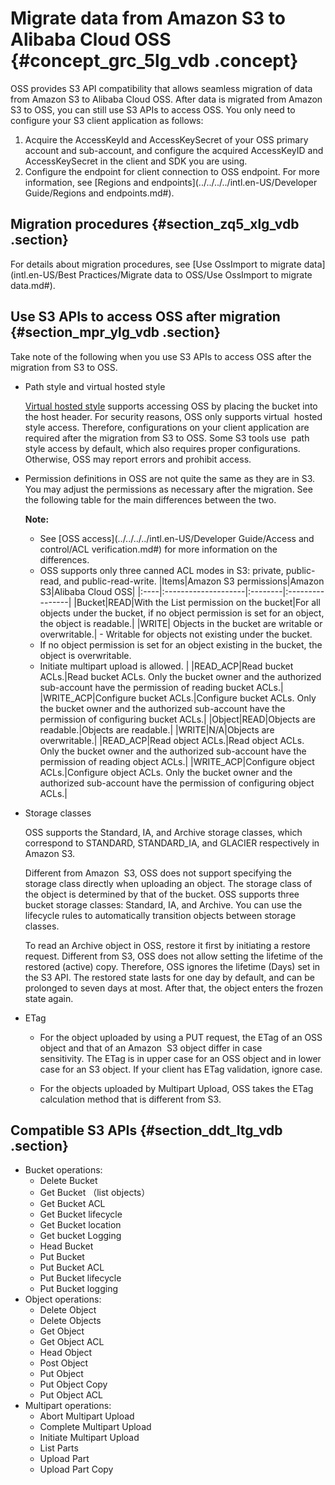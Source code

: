 # Migrate data from Amazon S3 to Alibaba Cloud OSS {#concept_grc_5lg_vdb .concept}

OSS provides S3 API compatibility that allows seamless migration of data from Amazon S3 to Alibaba Cloud OSS. After data is migrated from Amazon S3 to OSS, you can still use S3 APIs to access OSS. You only need to configure your S3 client application as follows:

1.  Acquire the AccessKeyId and AccessKeySecret of your OSS primary account and sub-account, and configure the acquired AccessKeyID and AccessKeySecret in the client and SDK you are using.
2.  Configure the endpoint for client connection to OSS endpoint. For more information, see [Regions and endpoints](../../../../intl.en-US/Developer Guide/Regions and endpoints.md#).

## Migration procedures {#section_zq5_xlg_vdb .section}

For details about migration procedures, see [Use OssImport to migrate data](intl.en-US/Best Practices/Migrate data to OSS/Use OssImport to migrate data.md#).

## Use S3 APIs to access OSS after migration {#section_mpr_ylg_vdb .section}

Take note of the following when you use S3 APIs to access OSS after the migration from S3 to OSS.

-   Path style and virtual hosted style

    [Virtual hosted style](http://docs.aws.amazon.com/AmazonS3/latest/dev/VirtualHosting.html) supports accessing OSS by placing the bucket into the host header. For security reasons, OSS only supports virtual  hosted style access. Therefore, configurations on your client application are required after the migration from S3 to OSS. Some S3 tools use  path style access by default, which also requires proper configurations. Otherwise, OSS may report errors and prohibit access.

-   Permission definitions in OSS are not quite the same as they are in S3. You may adjust the permissions as necessary after the migration. See the following table for the main differences between the two.

    **Note:** 

    -   See [OSS access](../../../../intl.en-US/Developer Guide/Access and control/ACL verification.md#) for more information on the differences.
    -   OSS supports only three canned ACL modes in S3: private, public-read, and public-read-write.
    |Items|Amazon S3 permissions|Amazon S3|Alibaba Cloud OSS|
    |:----|:--------------------|:--------|:----------------|
    |Bucket|READ|With the List permission on the bucket|For all objects under the bucket, if no object permission is set for an object, the object is readable.|
    |WRITE| Objects in the bucket are writable or overwritable.|     -   Writable for objects not existing under the bucket. 
    -   If no object permission is set for an object existing in the bucket, the object is overwritable. 
    -   Initiate multipart upload is allowed.
 |
    |READ\_ACP|Read bucket ACLs.|Read bucket ACLs. Only the bucket owner and the authorized sub-account have the permission of reading bucket ACLs.|
    |WRITE\_ACP|Configure bucket ACLs.|Configure bucket ACLs. Only the bucket owner and the authorized sub-account have the permission of configuring bucket ACLs.|
    |Object|READ|Objects are readable.|Objects are readable.|
    |WRITE|N/A|Objects are overwritable.|
    |READ\_ACP|Read object ACLs.|Read object ACLs. Only the bucket owner and the authorized sub-account have the permission of reading object ACLs.|
    |WRITE\_ACP|Configure object ACLs.|Configure object ACLs. Only the bucket owner and the authorized sub-account have the permission of configuring object ACLs.|

-   Storage classes

    OSS supports the Standard, IA, and Archive storage classes, which correspond to STANDARD, STANDARD\_IA, and GLACIER respectively in Amazon S3.

    Different from Amazon  S3, OSS does not support specifying the storage class directly when uploading an object. The storage class of the object is determined by that of the bucket. OSS supports three bucket storage classes: Standard, IA, and Archive. You can use the lifecycle rules to automatically transition objects between storage classes. 

    To read an Archive object in OSS, restore it first by initiating a restore request. Different from S3, OSS does not allow setting the lifetime of the restored \(active\) copy. Therefore, OSS ignores the lifetime \(Days\) set in the S3 API. The restored state lasts for one day by default, and can be prolonged to seven days at most. After that, the object enters the frozen state again.

-   ETag
    -   For the object uploaded by using a PUT request, the ETag of an OSS object and that of an Amazon  S3 object differ in case sensitivity. The ETag is in upper case for an OSS object and in lower case for an S3 object. If your client has ETag validation, ignore case.

    -   For the objects uploaded by Multipart Upload, OSS takes the ETag calculation method that is different from S3.


## Compatible S3 APIs {#section_ddt_ltg_vdb .section}

-   Bucket operations:
    -   Delete Bucket
    -   Get Bucket （list objects）
    -   Get Bucket ACL
    -   Get Bucket lifecycle
    -   Get Bucket location
    -   Get bucket Logging
    -   Head Bucket
    -   Put Bucket
    -   Put Bucket ACL
    -   Put Bucket lifecycle
    -   Put Bucket logging
-   Object operations:
    -   Delete Object
    -   Delete Objects
    -   Get Object
    -   Get Object ACL
    -   Head Object
    -   Post Object
    -   Put Object
    -   Put Object Copy
    -   Put Object ACL
-   Multipart operations:
    -   Abort Multipart Upload
    -   Complete Multipart Upload
    -   Initiate Multipart Upload
    -   List Parts
    -   Upload Part
    -   Upload Part Copy


